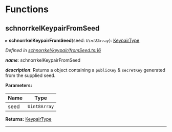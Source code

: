 

# Functions

<a id="schnorrkelkeypairfromseed"></a>

##  schnorrkelKeypairFromSeed

▸ **schnorrkelKeypairFromSeed**(seed: *`Uint8Array`*): [KeypairType](_types_.md#keypairtype)

*Defined in [schnorrkel/keypair/fromSeed.ts:16](https://github.com/polkadot-js/common/blob/74b37cf/packages/util-crypto/src/schnorrkel/keypair/fromSeed.ts#L16)*

*__name__*: schnorrkelKeypairFromSeed

*__description__*: Returns a object containing a `publicKey` & `secretKey` generated from the supplied seed.

**Parameters:**

| Name | Type |
| ------ | ------ |
| seed | `Uint8Array` |

**Returns:** [KeypairType](_types_.md#keypairtype)

___

